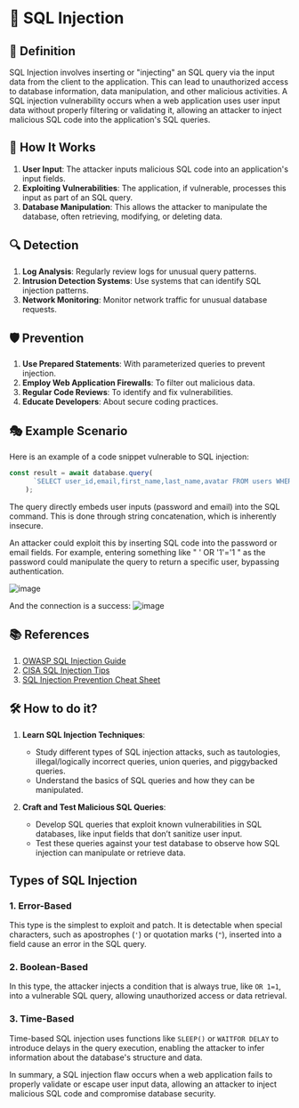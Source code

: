 # 💉 SQL Injection

## 📖 Definition

SQL Injection involves inserting or "injecting" an SQL query via the input data from the client to the application. This can lead to unauthorized access to database information, data manipulation, and other malicious activities. A SQL injection vulnerability occurs when a web application uses user input data without properly filtering or validating it, allowing an attacker to inject malicious SQL code into the application's SQL queries.

## 🔄 How It Works

1. **User Input**: The attacker inputs malicious SQL code into an application's input fields.
2. **Exploiting Vulnerabilities**: The application, if vulnerable, processes this input as part of an SQL query.
3. **Database Manipulation**: This allows the attacker to manipulate the database, often retrieving, modifying, or deleting data.

## 🔍 Detection

1. **Log Analysis**: Regularly review logs for unusual query patterns.
2. **Intrusion Detection Systems**: Use systems that can identify SQL injection patterns.
3. **Network Monitoring**: Monitor network traffic for unusual database requests.

## 🛡️ Prevention

1. **Use Prepared Statements**: With parameterized queries to prevent injection.
2. **Employ Web Application Firewalls**: To filter out malicious data.
3. **Regular Code Reviews**: To identify and fix vulnerabilities.
4. **Educate Developers**: About secure coding practices.

## 🎭 Example Scenario

Here is an example of a code snippet vulnerable to SQL injection:

```js
const result = await database.query(
      `SELECT user_id,email,first_name,last_name,avatar FROM users WHERE password='${password}' AND email='${email}';`
    );
```
The query directly embeds user inputs (password and email) into the SQL command. This is done through string concatenation, which is inherently insecure.

An attacker could exploit this by inserting SQL code into the password or email fields. For example, entering something like " ' OR '1'='1 " as the password could manipulate the query to return a specific user, bypassing authentication.

![image](https://github.com/GuillaumeDorschner/HackMe/assets/82099171/970a4581-669f-48de-945d-6506f2604a09)


And the connection is a success:
![image](https://github.com/GuillaumeDorschner/HackMe/assets/82099171/0a905cfd-1d17-4a74-8c24-f9694aca245a)

## 📚 References

1. [OWASP SQL Injection Guide](https://owasp.org/www-community/attacks/SQL_Injection)
2. [CISA SQL Injection Tips](https://www.cisa.gov/uscert/ncas/tips/ST04-014)
3. [SQL Injection Prevention Cheat Sheet](https://cheatsheetseries.owasp.org/cheatsheets/SQL_Injection_Prevention_Cheat_Sheet.html)

## 🛠️ How to do it?

1. **Learn SQL Injection Techniques**:
   - Study different types of SQL injection attacks, such as tautologies, illegal/logically incorrect queries, union queries, and piggybacked queries.
   - Understand the basics of SQL queries and how they can be manipulated.

2. **Craft and Test Malicious SQL Queries**:
   - Develop SQL queries that exploit known vulnerabilities in SQL databases, like input fields that don’t sanitize user input.
   - Test these queries against your test database to observe how SQL injection can manipulate or retrieve data.

## Types of SQL Injection

### 1. Error-Based

This type is the simplest to exploit and patch. It is detectable when special characters, such as apostrophes (`'`) or quotation marks (`"`), inserted into a field cause an error in the SQL query.

### 2. Boolean-Based

In this type, the attacker injects a condition that is always true, like `OR 1=1`, into a vulnerable SQL query, allowing unauthorized access or data retrieval.

### 3. Time-Based

Time-based SQL injection uses functions like `SLEEP()` or `WAITFOR DELAY` to introduce delays in the query execution, enabling the attacker to infer information about the database's structure and data.

In summary, a SQL injection flaw occurs when a web application fails to properly validate or escape user input data, allowing an attacker to inject malicious SQL code and compromise database security.
